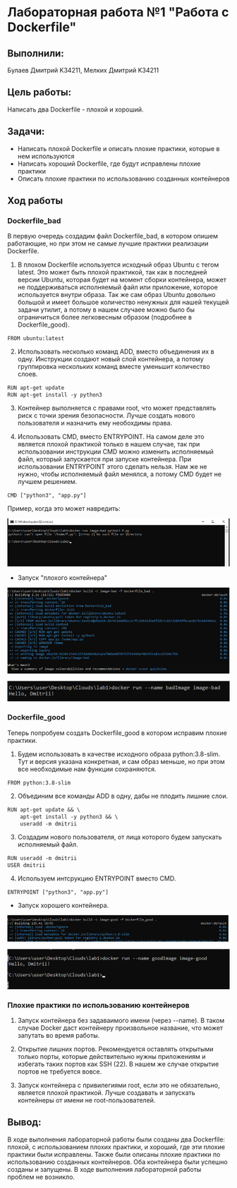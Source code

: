 
# Лабораторная работа №1 "Работа с Dockerfile"

## Выполнили: 
Булаев Дмитрий K34211, Мелких Дмитрий K34211

## Цель работы:
Написать два Dockerfile - плохой и хороший.

## Задачи:
* Написать плохой Dockerfile и описать плохие практики, которые в нем используются
* Написать хороший Dockerfile, где будут исправлены плохие практики
* Описать плохие практики по использованию созданных контейнеров  

## Ход работы

### Dockerfile_bad

В первую очередь создадим файл Dockerfile_bad, в котором опишем работающие, но при этом не самые лучшие практики реализации Dockerfile.

1.  В плохом Dockerfile используется исходный образ Ubuntu c тегом latest. Это может быть плохой практикой, так как в последней версии Ubuntu, которая будет на момент сборки контейнера, может не поддерживаться исполняемый файл или приложение, которое используется внутри образа. Так же сам образ Ubuntu довольно большой и имеет большое количество ненужных для нашей текущей задачи утилит, а потому в нашем случаее можно было бы ограничиться более легковесным образом (подробнее в Dockerfile_good).

```
FROM ubuntu:latest
```

2. Использовать несколько команд ADD, вместо объединения их в одну. Инструкции создают новый слой контейнера, а потому группировка нескольких команд вместе уменьшит количество слоев.

```
RUN apt-get update
RUN apt-get install -y python3
```

3. Контейнер выполняется с правами root, что может представлять риск с точки зрения безопасности. Лучше создать нового пользователя и назначить ему необохдимы права.

4. Использовать CMD, вместо ENTRYPOINT. На самом деле это является плохой практикой только в нашем случае, так при использовании инструкции CMD можно изменить исполняемый файл, который запускается при запуске контейнера. При использовании ENTRYPOINT этого сделать нельзя. Нам же не нужно, чтобы исполняемый файл менялся, а потому CMD будет не лучшем решением.

```
CMD ["python3", "app.py"]
```

Пример, когда это может навредить:

![img3](./img/img3.jpg)

* Запуск "плохого контейнера"

![img4](./img/img4.jpg)

![img5](./img/img5.jpg)

### Dockerfile_good

Теперь попробуем создать Dockerfile_good в котором исправим плохие практики.

1. Будем использовать в качестве исходного образа python:3.8-slim. Тут и версия указана конкретная, и сам образ меньше, но при этом все необходимые нам функции сохраняются.

```
FROM python:3.8-slim
```

2. Объединим все команды ADD в одну, дабы не плодить лишние слои.

```
RUN apt-get update && \
    apt-get install -y python3 && \
    useradd -m dmitrii
```

3. Создадим нового пользователя, от лица которого будем запускать исполняемый файл.

```
RUN useradd -m dmitrii
USER dmitrii
```

4. Используем интсрукцию ENTRYPOINT вместо CMD.

```
ENTRYPOINT ["python3", "app.py"]
```

* Запуск хорошего контейнера.

![img1](./img/img1.jpg)

![img2](./img/img2.jpg)

### Плохие практики по использованию контейнеров

1. Запуск контейнера без задаваимого имени (через --name). В таком случае Docker даст контейнеру произвольное название, что может запутать во время работы.

2. Открытие лишних портов. Рекомендуется оставлять открытыми только порты, которые действительно нужны приложениям и избегать таких портов как SSH (22). В нашем же случае открытие портов не требуется вовсе.

3. Запуск контейнера с привилегиями root, если это не обязательно, является плохой практикой. Лучше создавать и запускать контейнеры от имени не root-пользователей.


## Вывод:
В ходе выполнения лабораторной работы были созданы два Dockerfile: плохой, с использованием плохих практики, и хороший, где эти плохие практики были исправлены. Также были описаны плохие практики по использованию созданных контейнеров. Оба контейнера были успешно созданы и запущены. В ходе выполнения лабораторной работы проблем не возникло.
